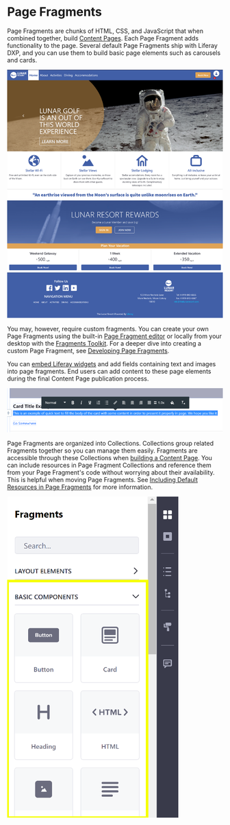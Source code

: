 # Page Fragments

Page Fragments are chunks of HTML, CSS, and JavaScript that when combined together, build [Content Pages](../../creating-pages/building-and-managing-content-pages/content-pages-overview.md). Each Page Fragment adds functionality to the page. Several default Page Fragments ship with Liferay DXP, and you can use them to build basic page elements such as carousels and cards.

![You can quickly build a page with Fragments.](./page-fragments-intro/images/01.png)

You may, however, require custom fragments. You can create your own Page Fragments using the built-in [Page Fragment editor](../../developer-guide/developing-page-fragments/reference/page-fragment-editor-interface-reference.md) or locally from your desktop with the [Fragments Toolkit](../../developer-guide/developing-page-fragments/developing-page-fragments-with-the-fragments-toolkit.md). For a deeper dive into creating a custom Page Fragment, see [Developing Page Fragments](../../developer-guide/developing-page-fragments/developing-fragments-intro.md).

You can [embed Liferay widgets](../../developer-guide/developing-page-fragments/reference/fragment-specific-tags-reference.md#including-widgets-within-a-fragment) and add fields containing text and images into page fragments. End users can add content to these page elements during the final Content Page publication process.

![You can provide your own content in Fragments.](./page-fragments-intro/images/02.png)

Page Fragments are organized into Collections. Collections group related Fragments together so you can manage them easily. Fragments are accessible through these Collections when [building a Content Page](../../creating-pages/building-and-managing-content-pages/building-content-pages.md). You can include resources in Page Fragment Collections and reference them from your Page Fragment's code without worrying about their availability. This is helpful when moving Page Fragments. See [Including Default Resources in Page Fragments](../../developer-guide/developing-page-fragments/including-default-resources-with-fragments.md) for more information.

![Collections provide an easy way to organize, manage, and share Fragments.](./page-fragments-intro/images/03.png)
